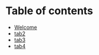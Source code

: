 # Table of contents

* [Welcome](README.md)
* [tab2](tab2.md)
* [tab3](tab3.md)
* [tab4](tab4child1.md)

